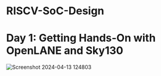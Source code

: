 # RISCV-SoC-Design 
# Day 1: Getting Hands-On with OpenLANE and Sky130
![Screenshot 2024-04-13 124803](https://github.com/TejaVS27/RISCV-SoC-Design/assets/124818692/a6c98382-3c10-4e05-91e1-4bcd7528fd4c)
